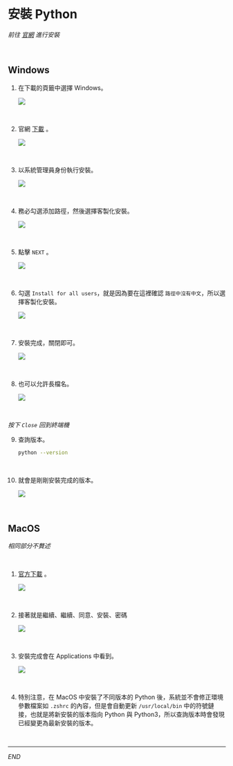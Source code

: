 # 安裝 Python

_前往 [官網](https://www.python.org/) 進行安裝_

<br>

## Windows

1. 在下載的頁籤中選擇 Windows。

    ![](images/img_32.png)

<br>

2. 官網 [下載](https://www.python.org/downloads/windows/) 。

    ![](images/img_21.png)

<br>

3. 以系統管理員身份執行安裝。

    ![](images/img_22.png)

<br>

4. 務必勾選添加路徑，然後選擇客製化安裝。

    ![](images/img_23.png)

<br>

5. 點擊 `NEXT` 。

    ![](images/img_24.png)

<br>

6. 勾選 `Install for all users`，就是因為要在這裡確認 `路徑中沒有中文`，所以選擇客製化安裝。

    ![](images/img_25.png)

<br>

7. 安裝完成，關閉即可。

    ![](images/img_26.png)

<br>

8. 也可以允許長檔名。 

    ![](images/img_48.png)

<br>

_按下 `Close` 回到終端機_

9. 查詢版本。

    ```bash
    python --version
    ```

<br>

10. 就會是剛剛安裝完成的版本。

    ![](images/img_27.png)


<br>

## MacOS
_相同部分不贅述_

<br>

1. [官方下載](https://www.python.org/downloads/macos/) 。

    ![](images/img_14.png)

<br>

2. 接著就是繼續、繼續、同意、安裝、密碼

    ![](images/img_33.png)

<br>

3. 安裝完成會在 Applications 中看到。

    ![](images/img_34.png)

<br>

4. 特別注意，在 MacOS 中安裝了不同版本的 Python 後，系統並不會修正環境參數檔案如 `.zshrc` 的內容，但是會自動更新 `/usr/local/bin` 中的符號鏈接，也就是將新安裝的版本指向 Python 與 Python3，所以查詢版本時會發現已經變更為最新安裝的版本。

<br>

---

_END_